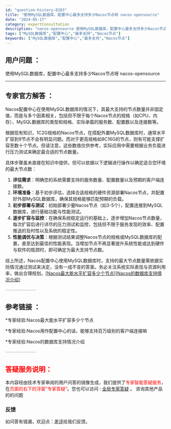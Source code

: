 ```yaml
---
id: "question-history-8203"
title: "使用MySQL数据库，配置中心最多支持多少Nacos节点呀 nacos-opensource"
date: "2024-05-17"
category: expertConsultation
description: "nacos-opensource 使用MySQL数据库，配置中心最多支持多少Nacos节点呀"
tags: ["MySQL数据库","配置中心","最多支持","Nacos节点"]
keywords: ["MySQL数据库","配置中心","最多支持","Nacos节点"]
---
```


## 用户问题 ： 
 使用MySQL数据库，配置中心最多支持多少Nacos节点呀 nacos-opensource 

---------------
## 专家官方解答 ：

Nacos配置中心在使用MySQL数据库的情况下，其最大支持的节点数量并非固定值，而是与多个因素相关，包括但不限于每个Nacos节点的规格（如CPU、内存）、MySQL数据库的类型和规格、实际承载的服务数、配置数以及连接数等。

根据现有知识，1C2G规格的Nacos节点，在搭配外置MySQL数据库时，通常水平扩容到9节点不会有明显问题。而对于更高规格如8C16G的节点，则有可能支撑扩容至数十个节点。但请注意，这些数值仅供参考，实际应用中需要根据业务负载进行压力测试来确定最合适的节点数量。

具体步骤虽未直接在知识中提供，但可以依据以下逻辑进行操作以确定适合您环境的最大节点数：
1. **评估需求**：明确您的系统需要支持的服务数量、配置数量以及预期的客户端连接数。
2. **环境准备**：基于初步评估，选择合适规格的硬件资源部署Nacos节点，并配置好外部MySQL数据库，确保其规格能够匹配预期的负载。
3. **初步部署与测试**：初始部署少量Nacos节点（如3-5个），配置连接到MySQL数据库，进行基础功能与性能测试。
4. **逐步扩容与监控**：在确保系统稳定运行的基础上，逐步增加Nacos节点数量，每次扩容后进行详尽的压力测试和监控，包括但不限于服务发现的效率、配置推送的及时性以及系统的稳定性。
5. **性能调优与决策**：根据测试结果调整Nacos节点的规格或MySQL数据库的配置，直至达到最佳的性能表现。当增加节点不再显著提升系统性能或达到硬件与软件的瓶颈时，即可确定为最大支持节点数。

综上所述，Nacos配置中心使用MySQL数据库时，支持的最大节点数量需依据实际情况通过测试来决定，没有一成不变的答案。务必关注系统实际表现与资源利用率，做出合理规划。[[Nacos最大能水平扩容多少个节点](https://nacos.io/docs/latest/guide/admin/nacos2-config-benchmark/)][[Nacos的数据库支持情况介绍](https://github.com/nacos-group/nacos-plugin/tree/develop/nacos-datasource-plugin-ext)]


<font color="#949494">---------------</font> 


## 参考链接 ：

*专家经验:Nacos最大能水平扩容多少个节点 
 
 *专家经验:Nacos用作配置中心的话，能够支持百万级别的客户端连接嘛 
 
 *专家经验:Nacos的数据库支持情况介绍 


 <font color="#949494">---------------</font> 
 


## <font color="#FF0000">答疑服务说明：</font> 

本内容经由技术专家审阅的用户问答的镜像生成，我们提供了<font color="#FF0000">专家智能答疑服务</font>，在<font color="#FF0000">页面的右下的浮窗”专家答疑“</font>。您也可以访问 : [全局专家答疑](https://opensource.alibaba.com/chatBot) 。 咨询其他产品的的问题

### 反馈
如问答有错漏，欢迎点：[差评](https://ai.nacos.io/user/feedbackByEnhancerGradePOJOID?enhancerGradePOJOId=13561)给我们反馈。
